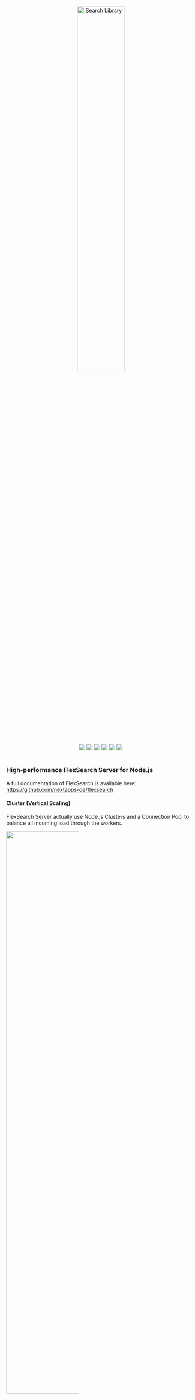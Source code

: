 <p align="center">
    <br>
    <img src="https://rawgithub.com/nextapps-de/flexsearch/master/doc/flexsearch.svg" alt="Search Library" width="50%">
    <br><br>
    <a target="_blank" href="https://www.npmjs.com/package/flexsearch-server"><img src="https://img.shields.io/npm/v/flexsearch-server.svg"></a>
    <img src="https://img.shields.io/badge/status-BETA-orange.svg">
    <a target="_blank" href="https://travis-ci.org/nextapps-de/flexsearch-server"><img src="https://travis-ci.org/nextapps-de/flexsearch-server.svg?branch=master"></a>
    <a target="_blank" href="https://coveralls.io/github/nextapps-de/flexsearch-server?branch=master"><img src="https://coveralls.io/repos/github/nextapps-de/flexsearch-server/badge.svg?branch=master"></a>
    <!--<img src="https://badges.greenkeeper.io/nextapps-de/flexsearch.svg">-->
    <a target="_blank" href="https://github.com/nextapps-de/flexsearch-server/issues"><img src="https://img.shields.io/github/issues/nextapps-de/flexsearch-server.svg"></a>
    <a target="_blank" href="https://github.com/nextapps-de/flexsearch-server/blob/master/LICENSE.md"><img src="https://img.shields.io/npm/l/flexsearch-server.svg"></a>
</p>

<h1></h1>
<h3>High-performance FlexSearch Server for Node.js</h3>

A full documentation of FlexSearch is available here: <a target="_blank" href="https://github.com/nextapps-de/flexsearch">https://github.com/nextapps-de/flexsearch</a>

#### Cluster (Vertical Scaling)

FlexSearch Server actually use Node.js Clusters and a Connection Pool to balance all incoming load through the workers.

<img src="https://raw.githubusercontent.com/nextapps-de/flexsearch-server/master/doc/cluster.png" width="62%"><br>

> The performance gain of workers depends on the complexity of the index and how much time a query takes.

For most situations disabled workers performs a lot better, e.g.:

<table>
    <tr></tr>
    <tr>
        <td></td>
        <td><b>Single Thread</b><br>(Request per seconds)</td>
        <td><b>Cluster</b><br>(Request per seconds)</td>
    </tr>
    <tr>
        <td>Query Time < 10 ms</td>
        <td><b>6122</b></td>
        <td>1215</td>
    </tr>
    <tr></tr>
    <tr>
        <td>Query Time > 1000 ms</td>
        <td>114</td>
        <td><b>1041</b></td>
    </tr>
</table>

__Note:__ A query time of 10 ms is already based on a large index.

#### Sharding / Replication (Horizontal Scaling)

Basically the current codebase has all requirements to provide also scaling in horizontal direction. If this project gains popularity I will made an implementation and also provide some docker bindings for an out-of-the-box installation.

<a name="installation"></a>
## Installation

```npm
npm install flexsearch-server
```

Run setup once when not installing via "npm install":

```node
npm run setup
```

Run as a single web server:

```node
npm start
```

Run as a server cluster:

```node
npm run cluster
```

Run with a specified environment:

```node
npm start production
```

```node
npm run cluster test
```

The server is listening at:

<table>
    <tr></tr>
    <tr>
        <td>Environment</td>
        <td>Server Address</td>
    </tr>
    <tr>
        <td>development</td>
        <td>http://localhost</td>
    </tr>
    <tr></tr>
    <tr>
        <td>production<br><br></td>
        <td>http://localhost:6780<br>https://localhost:6780</td>
    </tr>
     <tr></tr>
    <tr>
        <td>test</td>
        <td>http://localhost</td>
    </tr>
</table>

> The default port for production is __6780__ (over HTTP) and __6781__ (over HTTPS), you can change the default ports in the configs.

> When _NODE_ENV_ is set, all manual passed environments will be overridden.

<a name="api"></a>
## API Overview

__RESTful__

<table>
    <tr></tr>
    <tr>
        <td>Request Type</td>
        <td>Endpoint</td>
        <td>Description</td>
    </tr>
    <tr>
        <td>GET</td>
        <td>/</td>
        <td>Returns info about the index</td>
    </tr>
    <tr></tr>
    <tr>
        <td>POST</td>
        <td>/add/:id/:content</td>
        <td>Add content to the index</td>
    </tr>
    <tr></tr>
    <tr>
        <td>POST</td>
        <td>/update/:id/:content</td>
        <td>Update content of the index</td>
    </tr>
    <tr></tr>
    <tr>
        <td>GET</td>
        <td>/search/:query</td>
        <td>Search for query</td>
    </tr>
    <tr></tr>
    <tr>
        <td>POST</td>
        <td>/remove/:id</td>
        <td>Remove id from the index</td>
    </tr>
</table>

__JSON__

<table>
    <tr></tr>
    <tr>
        <td>Request Type</td>
        <td>Endpoint</td>
        <td>Body</td>
        <td>Description</td>
    </tr>
    <tr>
        <td>POST</td>
        <td>/add</td>
        <td>JSON</td>
        <td>Add multiple contents to the index</td>
    </tr>
    <tr></tr>
    <tr>
        <td>POST</td>
        <td>/update</td>
        <td>JSON</td>
        <td>Update multiple contents of the index</td>
    </tr>
    <tr></tr>
    <tr>
        <td>GET</td>
        <td>/search</td>
        <td>JSON</td>
        <td>Search for query (custom search)</td>
    </tr>
    <tr></tr>
    <tr>
        <td>POST</td>
        <td>/remove</td>
        <td>JSON</td>
        <td>Remove multiple ids from the index</td>
    </tr>
</table>

<a name="env"></a>
## Server Environment Variables

<table>
    <tr></tr>
    <tr>
        <td>Variable</td>
        <td>Values</td>
        <td>Default</td>
        <td>Description</td>
    </tr>
    <tr>
        <td>PORT</td>
        <td>integer</td>
        <td>80&nbsp;(development)<br>6780&nbsp;(production)</td>
        <td>Server listening port</td>
    </tr>
    <tr></tr>
    <tr>
        <td>PORT_SSL</td>
        <td>integer</td>
        <td>443&nbsp;(development)<br>6781&nbsp;(production)</td>
        <td>Server listening port</td>
    </tr>
    <tr></tr>
    <tr>
        <td>SSL</td>
        <td>true<br>false</td>
        <td>false</td>
        <td>Starts a HTTPS server (additionally to HTTP)</td>
    </tr>
    <tr></tr>
    <tr>
        <td>FORCE_SSL</td>
        <td>true<br>false</td>
        <td>false</td>
        <td>Accept HTTPS connections only</td>
    </tr>
    <tr></tr>
    <tr>
        <td>COMPRESS</td>
        <td>true<br>false</td>
        <td>true</td>
        <td>Enable/Disable response compression (gzip)</td>
    </tr>
    <tr></tr>
    <tr>
        <td>WORKER</td>
        <td>integer<br>"auto"</td>
        <td>"auto"</td>
        <td>Sets the number of workers or automatically determine available cpus</td>
    </tr>
    <tr></tr>
    <tr>
        <td>AUTOSAVE</td>
        <td>integer<br>false</td>
        <td>10000</td>
        <td>Enables persistent handler. Set the delay in milliseconds or disable by setting to <i>false</i></td>
    </tr>
</table>

<a name="config"></a>
## Configuration

When you do not pass any custom options, the environment will be inherited from _NODE_ENV_ by default.

Override the current environment (_NODE_ENV_) by adding a field in the root of `package.json`:

```json
  "flexsearch": "production" // development, test
```

Or add a config payload in the root of `package.json`:

> The field "client" holds the flexsearch options

```json
  "flexsearch": {
    "server": {
      "debug": true,
      "port": 80,
      "port_ssl": 443,
      "force_ssl": false,
      "https": true,
      "compress": true,
      "autosave": 2000,
      "worker": "auto"
    },
    "client": {
      "async": false,
      "cache": 0,
      "worker": 4
    }
  }
```

Or provide a config json file for each environment respectively and pass file locations:

> You can also provide a config json file to override the default settings globally.

```json
  "flexsearch": {
    "development": "config/development.json",
    "production": "config/production.json",
    "test": "config/test",
    "default": "config/default.json"
}
```

Or just provide a ___flexsearch.json___ in the root of your project.

<a name="persistence"></a>
## Persistence

Turn on persistence by setting a numeric value as delay on _config.autosave_. Flexsearch will automatically save the index to the local filesystem and also loads it when starting.

Disable persistence by setting this field to _false_.

<a name="ssl"></a>
## Setup SSL for HTTPS Connections

Inside the folder _cert_ add the certificate as a .crt file and the key as a .pem file for each environment respectively.

__Development Environment:__

_cert/development.crt_<br>
_cert/development.pem_

__Production Environment:__

_cert/production.crt_<br>
_cert/production.pem_

<a name="important"></a>
## Important Notes

You can increase workers without any drawbacks, but when you decrease worker count, the old index doesnt restore completely from the filesystem. This will be fixed in an upcoming version. As long please do not decrease worker count when using persistent index.

---

Copyright 2019 Nextapps GmbH<br>
Released under the <a href="http://www.apache.org/licenses/LICENSE-2.0.html" target="_blank">Apache 2.0 License</a><br>
